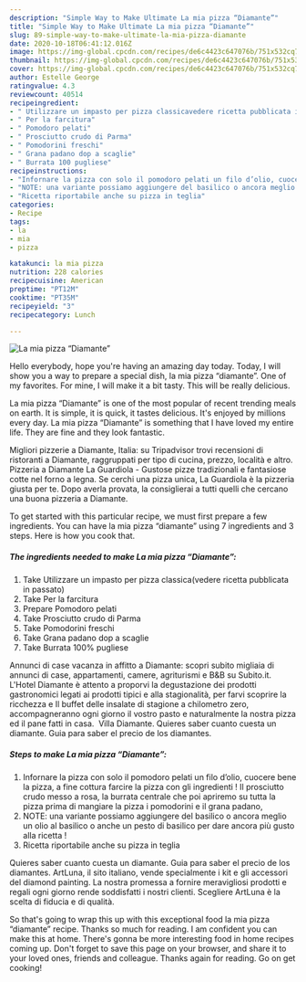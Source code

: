 ```yaml
---
description: "Simple Way to Make Ultimate La mia pizza “Diamante”"
title: "Simple Way to Make Ultimate La mia pizza “Diamante”"
slug: 89-simple-way-to-make-ultimate-la-mia-pizza-diamante
date: 2020-10-18T06:41:12.016Z
image: https://img-global.cpcdn.com/recipes/de6c4423c647076b/751x532cq70/la-mia-pizza-diamante-recipe-main-photo.jpg
thumbnail: https://img-global.cpcdn.com/recipes/de6c4423c647076b/751x532cq70/la-mia-pizza-diamante-recipe-main-photo.jpg
cover: https://img-global.cpcdn.com/recipes/de6c4423c647076b/751x532cq70/la-mia-pizza-diamante-recipe-main-photo.jpg
author: Estelle George
ratingvalue: 4.3
reviewcount: 40514
recipeingredient:
- " Utilizzare un impasto per pizza classicavedere ricetta pubblicata in passato"
- " Per la farcitura"
- " Pomodoro pelati"
- " Prosciutto crudo di Parma"
- " Pomodorini freschi"
- " Grana padano dop a scaglie"
- " Burrata 100 pugliese"
recipeinstructions:
- "Infornare la pizza con solo il pomodoro pelati un filo d’olio, cuocere bene la pizza, a fine cottura farcire la pizza con gli ingredienti ! Il prosciutto crudo messo a rosa, la burrata centrale che poi apriremo su tutta la pizza prima di mangiare la pizza i pomodorini e il grana padano,"
- "NOTE: una variante possiamo aggiungere del basilico o ancora meglio un olio al basilico o anche un pesto di basilico per dare ancora più gusto alla ricetta !"
- "Ricetta riportabile anche su pizza in teglia"
categories:
- Recipe
tags:
- la
- mia
- pizza

katakunci: la mia pizza 
nutrition: 228 calories
recipecuisine: American
preptime: "PT12M"
cooktime: "PT35M"
recipeyield: "3"
recipecategory: Lunch

---
```



![La mia pizza “Diamante”](https://img-global.cpcdn.com/recipes/de6c4423c647076b/751x532cq70/la-mia-pizza-diamante-recipe-main-photo.jpg)

Hello everybody, hope you're having an amazing day today. Today, I will show you a way to prepare a special dish, la mia pizza “diamante”. One of my favorites. For mine, I will make it a bit tasty. This will be really delicious.

La mia pizza “Diamante” is one of the most popular of recent trending meals on earth. It is simple, it is quick, it tastes delicious. It's enjoyed by millions every day. La mia pizza “Diamante” is something that I have loved my entire life. They are fine and they look fantastic.

Migliori pizzerie a Diamante, Italia: su Tripadvisor trovi recensioni di ristoranti a Diamante, raggruppati per tipo di cucina, prezzo, località e altro. Pizzeria a Diamante La Guardiola - Gustose pizze tradizionali e fantasiose cotte nel forno a legna. Se cerchi una pizza unica, La Guardiola è la pizzeria giusta per te. Dopo averla provata, la consiglierai a tutti quelli che cercano una buona pizzeria a Diamante.


To get started with this particular recipe, we must first prepare a few ingredients. You can have la mia pizza “diamante” using 7 ingredients and 3 steps. Here is how you cook that.

<!--inarticleads1-->

##### The ingredients needed to make La mia pizza “Diamante”:

1. Take  Utilizzare un impasto per pizza classica(vedere ricetta pubblicata in passato)
1. Take  Per la farcitura
1. Prepare  Pomodoro pelati
1. Take  Prosciutto crudo di Parma
1. Take  Pomodorini freschi
1. Take  Grana padano dop a scaglie
1. Take  Burrata 100% pugliese


Annunci di case vacanza in affitto a Diamante: scopri subito migliaia di annunci di case, appartamenti, camere, agriturismi e B&amp;B su Subito.it. L&#39;Hotel Diamante è attento a proporvi la degustazione dei prodotti gastronomici legati ai prodotti tipici e alla stagionalità, per farvi scoprire la ricchezza e Il buffet delle insalate di stagione a chilometro zero, accompagneranno ogni giorno il vostro pasto e naturalmente la nostra pizza ed il pane fatti in casa. ‍ Villa Diamante. Quieres saber cuanto cuesta un diamante. Guia para saber el precio de los diamantes. 

<!--inarticleads2-->

##### Steps to make La mia pizza “Diamante”:

1. Infornare la pizza con solo il pomodoro pelati un filo d’olio, cuocere bene la pizza, a fine cottura farcire la pizza con gli ingredienti ! Il prosciutto crudo messo a rosa, la burrata centrale che poi apriremo su tutta la pizza prima di mangiare la pizza i pomodorini e il grana padano,
1. NOTE: una variante possiamo aggiungere del basilico o ancora meglio un olio al basilico o anche un pesto di basilico per dare ancora più gusto alla ricetta !
1. Ricetta riportabile anche su pizza in teglia


Quieres saber cuanto cuesta un diamante. Guia para saber el precio de los diamantes. ArtLuna, il sito italiano, vende specialmente i kit e gli accessori del diamond painting. La nostra promessa a fornire meravigliosi prodotti e regali ogni giorno rende soddisfatti i nostri clienti. Scegliere ArtLuna è la scelta di fiducia e di qualità. 

So that's going to wrap this up with this exceptional food la mia pizza “diamante” recipe. Thanks so much for reading. I am confident you can make this at home. There's gonna be more interesting food in home recipes coming up. Don't forget to save this page on your browser, and share it to your loved ones, friends and colleague. Thanks again for reading. Go on get cooking!
